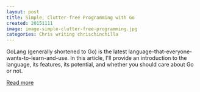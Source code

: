 ```yaml
---
layout: post
title: Simple, Clutter-free Programming with Go
created: 20151111
image: image-simple-clutter-free-programming.jpg
categories: Chris writing chrischinchilla
---
```


GoLang (generally shortened to Go) is the latest language-that-everyone-wants-to-learn-and-use. In this article, I'll provide an introduction to the language, its features, its potential, and whether you should care about Go or not.

[Read more](http://www.sitepoint.com/simple-clutter-free-programming-with-go/)